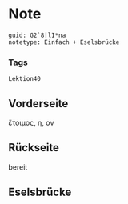 # Note
```
guid: G2`8|lI*na
notetype: Einfach + Eselsbrücke
```

### Tags
```
Lektion40
```

## Vorderseite
ἔτοιμος, η, ον

## Rückseite
bereit

## Eselsbrücke

